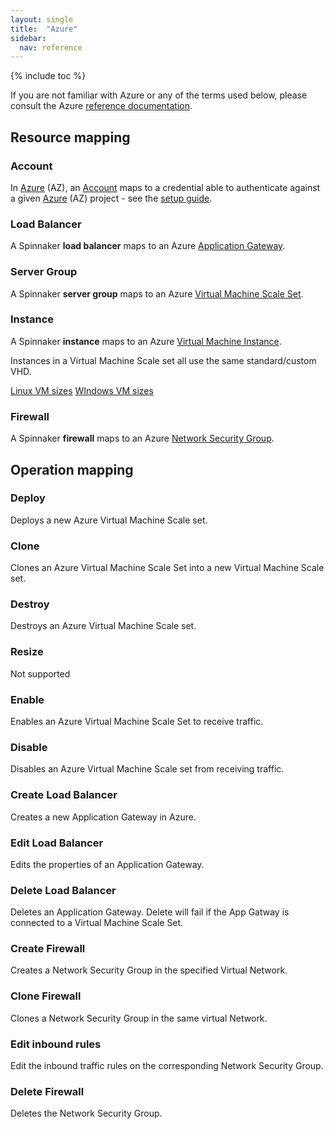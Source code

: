 ```yaml
---
layout: single
title:  "Azure"
sidebar:
  nav: reference
---
```


{% include toc %}

If you are not familiar with Azure or any of the terms used below, please consult the Azure [reference documentation](https://docs.microsoft.com/en-us/azure/).

## Resource mapping

### Account
In [Azure](https://azure.microsoft.com/) (AZ), an [Account](/concepts/providers/#accounts)
maps to a credential able to authenticate against a given [Azure](https://azure.microsoft.com/) (AZ)
project - see the [setup guide](/setup/providers/azure).

### Load Balancer
A Spinnaker **load balancer** maps to an Azure [Application Gateway](https://azure.microsoft.com/services/application-gateway/).

### Server Group
A Spinnaker **server group** maps to an Azure
[Virtual Machine Scale Set](https://azure.microsoft.com/services/virtual-machine-scale-sets/).

### Instance
A Spinnaker **instance** maps to an Azure [Virtual Machine Instance](https://azure.microsoft.com/services/virtual-machines/).

Instances in a Virtual Machine Scale set all use the same standard/custom VHD.  

[Linux VM sizes](https://docs.microsoft.com/azure/virtual-machines/linux/sizes)
[WIndows VM sizes](https://docs.microsoft.com/azure/virtual-machines/windows/sizes)

### Firewall
A Spinnaker **firewall** maps to an Azure [Network Security Group](https://docs.microsoft.com/azure/virtual-network/virtual-networks-nsg).

## Operation mapping

### Deploy
Deploys a new Azure Virtual Machine Scale set.

### Clone
Clones an Azure Virtual Machine Scale Set into a new Virtual Machine Scale set.

### Destroy
Destroys an Azure Virtual Machine Scale set.

### Resize
Not supported

### Enable
Enables an Azure Virtual Machine Scale Set to receive traffic.

### Disable
Disables an Azure Virtual Machine Scale set from receiving traffic.

### Create Load Balancer
Creates a new Application Gateway in Azure.

### Edit Load Balancer
Edits the properties of an Application Gateway.

### Delete Load Balancer
Deletes an Application Gateway.  Delete will fail if the App Gatway is connected to a Virtual Machine Scale Set.

### Create Firewall
Creates a Network Security Group in the specified Virtual Network.

### Clone Firewall
Clones a Network Security Group in the same virtual Network.

### Edit inbound rules
Edit the inbound traffic rules on the corresponding Network Security Group.

### Delete Firewall
Deletes the Network Security Group.
